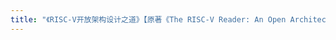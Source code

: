 ```yaml
---
title: "《RISC-V开放架构设计之道》【原著《The RISC-V Reader: An Open Architecture Atlas》】"
---
```


<!-- ## 介绍 -->

<!-- ## 下载 -->

<!-- [电子版](/res/files/RISC-V开放架构设计之道-v1.0.0.pdf) -->
<!-- ## 致谢 -->

<Count />

